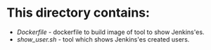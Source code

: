 # This directory contains:
* *Dockerfile* - dockerfile to build image of tool to show Jenkins'es.
* *show_user.sh* - tool which shows Jenkins'es created users.

